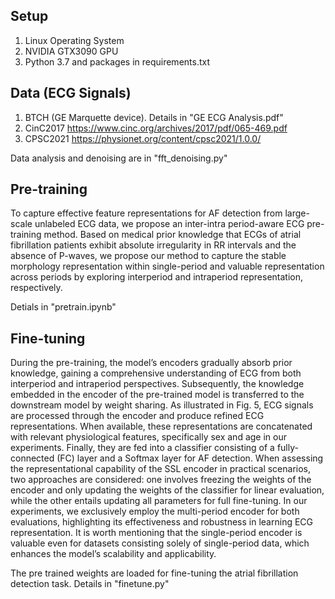 ## Setup
1. Linux Operating System
2. NVIDIA GTX3090 GPU
3. Python 3.7 and packages in requirements.txt

## Data (ECG Signals)
1. BTCH (GE Marquette device). Details in "GE ECG Analysis.pdf"
2. CinC2017 https://www.cinc.org/archives/2017/pdf/065-469.pdf
3. CPSC2021 https://physionet.org/content/cpsc2021/1.0.0/

Data analysis and denoising are in "fft_denoising.py"
## Pre-training
To capture effective feature representations for AF detection from large-scale unlabeled ECG data, we propose
an inter-intra period-aware ECG pre-training method. Based on medical prior knowledge that
ECGs of atrial fibrillation patients exhibit absolute irregularity in RR intervals and the absence of P-waves, we propose
our method to capture the stable morphology representation
within single-period and valuable representation across periods by exploring interperiod and intraperiod representation,
respectively.

Detials in "pretrain.ipynb"

## Fine-tuning
During the pre-training, the model’s encoders gradually
absorb prior knowledge, gaining a comprehensive understanding of ECG from both interperiod and intraperiod
perspectives. Subsequently, the knowledge embedded in the
encoder of the pre-trained model is transferred to the downstream model by weight sharing. As illustrated in Fig. 5,
ECG signals are processed through the encoder and produce refined ECG representations. When available, these
representations are concatenated with relevant physiological features, specifically sex and age in our experiments. Finally,
they are fed into a classifier consisting of a fully-connected
(FC) layer and a Softmax layer for AF detection. When
assessing the representational capability of the SSL encoder
in practical scenarios, two approaches are considered: one
involves freezing the weights of the encoder and only updating the weights of the classifier for linear evaluation, while
the other entails updating all parameters for full fine-tuning.
In our experiments, we exclusively employ the multi-period
encoder for both evaluations, highlighting its effectiveness
and robustness in learning ECG representation. It is worth
mentioning that the single-period encoder is valuable even
for datasets consisting solely of single-period data, which
enhances the model’s scalability and applicability.

The pre trained weights are loaded for fine-tuning the atrial fibrillation detection task. Details in "finetune.py"

